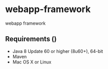 # webapp-framework

webapp framework

## Requirements ()
* Java 8 Update 60 or higher (8u60+), 64-bit
* Maven
* Mac OS X or Linux